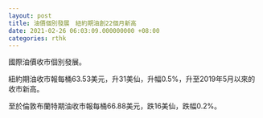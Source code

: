 ```yaml
---
layout: post
title: 油價個別發展　紐約期油創22個月新高
date: 2021-02-26 06:03:09.000000000 +08:00
categories: rthk
---
```


國際油價收市個別發展。

紐約期油收市報每桶63.53美元，升31美仙，升幅0.5%，升至2019年5月以來的收市新高。

至於倫敦布蘭特期油收市報每桶66.88美元，跌16美仙，跌幅0.2%。
